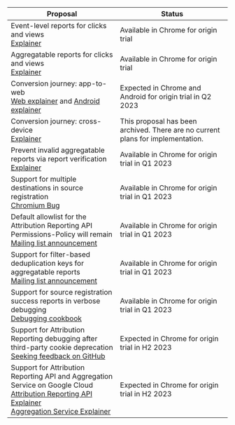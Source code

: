 <table class="with-borders width-full simple fixed-table with-heading-tint">
  <thead>
    <tr>
      <th>Proposal</th>
      <th>Status</th>
    </tr>
  </thead>
  <tr>
    <td>Event-level reports for clicks and views<br><a href="https://github.com/WICG/conversion-measurement-api/blob/main/EVENT.md">Explainer</a></td>
    <td>Available in Chrome for origin trial</td>
  </tr>
  <tr>
    <td>Aggregatable reports for clicks and views<br><a href="https://github.com/WICG/conversion-measurement-api/blob/main/AGGREGATE.md">Explainer</a></td>
    <td>Available in Chrome for origin trial</td>
  </tr>
  <tr>
    <td>Conversion journey: app-to-web<br><a href="https://github.com/WICG/conversion-measurement-api/blob/main/app_to_web.md">Web explainer</a> and <a href="https://developer.android.com/design-for-safety/privacy-sandbox/attribution-app-to-web">Android explainer</a></td>
    <td>Expected in Chrome and Android for origin trial in Q2 2023</td>
  </tr>
  <tr>
    <td>Conversion journey: cross-device<br><a href="https://github.com/WICG/attribution-reporting-api/blob/main/archive/cross_device.md">Explainer</a></td>
    <td>This proposal has been archived. There are no current plans for implementation.</td>
  </tr>
  <tr>
     <td>
      Prevent invalid aggregatable reports via report verification<br />
      <a href="https://github.com/WICG/attribution-reporting-api/blob/main/trigger_attestation.md">Explainer</a>
     </td>
     <td>Available in Chrome for origin trial in Q1 2023</td>
  </tr>
  <tr>
     <td>
       Support for multiple destinations in source registration</br>
       <a href="http://crbug/1382389">Chromium Bug</a>
    </td>
    <td>
      Available in Chrome for origin trial in Q1 2023
    </td>
  </tr>
  <tr>
    <td>Default allowlist for the Attribution Reporting API Permissions-Policy will remain</br>
      <a href="https://groups.google.com/a/chromium.org/g/attribution-reporting-api-dev/c/MV8gQ4sTc8w/m/NHLMcY6MAAAJ">Mailing list announcement</a>
    </td>
    <td>Available in Chrome for origin trial in Q1 2023</td>
  </tr>
  <tr>
    <td>Support for filter-based deduplication keys for aggregatable reports
</br>
<a href="https://groups.google.com/a/chromium.org/g/attribution-reporting-api-dev/c/U-XsiJrxbRQ/m/lfiG9JNrAAAJ">Mailing list announcement</a>
    </td>
    <td>Available in Chrome for origin trial in Q1 2023</td>
  </tr>
  <tr>
    <td>Support for source registration success reports in verbose debugging</br>
      <a href="/docs/privacy-sandbox/attribution-reporting-debugging/part-3/#verbose-debug-report-of-type-source-success">Debugging cookbook</a>
    </td>
    <td>Available in Chrome for origin trial in Q1 2023
    </td>
  </tr>
  <tr>
    <td>Support for Attribution Reporting debugging after third-party cookie deprecation</br>
      <a href="https://github.com/WICG/attribution-reporting-api/issues/705">Seeking feedback on GitHub</a>
    </td>
    <td>Expected in Chrome for origin trial in H2 2023
    </td>
  </tr>
  <tr>
    <td>Support for Attribution Reporting API and Aggregation Service on Google Cloud</br>
      <a href="https://github.com/WICG/attribution-reporting-api/blob/main/AGGREGATE.md#data-processing-through-a-secure-aggregation-service">Attribution Reporting API Explainer</a></br>
      <a href="https://github.com/WICG/attribution-reporting-api/blob/main/AGGREGATE.md#data-processing-through-a-secure-aggregation-service">Aggregation Service Explainer</a>
    </td>
    <td>Expected in Chrome for origin trial in H2 2023</td>
  </tr>
</table>
